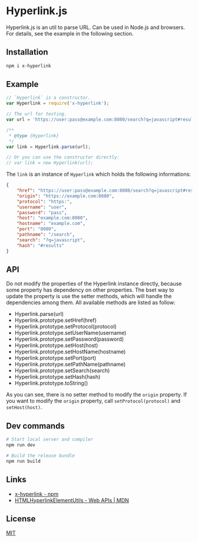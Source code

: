 # Hyperlink.js

Hyperlink.js is an util to parse URL. Can be used in Node.js and browsers. For details, see the
example in the following section.

## Installation

```sh
npm i x-hyperlink
```

## Example

```js
// `Hyperlink` is a constructor.
var Hyperlink = require('x-hyperlink');

// The url for testing.
var url = 'https://user:pass@example.com:8080/search?q=javascript#results';

/**
 * @type {Hyperlink}
 */
var link = Hyperlink.parse(url);

// Or you can use the constructor directly:
// var link = new Hyperlink(url);
```

The `link` is an instance of `Hyperlink` which holds the following informations:

```json
{
    "href": "https://user:pass@example.com:8080/search?q=javascript#results",
    "origin": "https://example.com:8080",
    "protocol": "https:",
    "username": "user",
    "password": "pass",
    "host": "example.com:8080",
    "hostname": "example.com",
    "port": "8080",
    "pathname": "/search",
    "search": "?q=javascript",
    "hash": "#results"
}
```

## API

Do not modify the properties of the Hyperlink instance directly, because some property has dependency
on other properties. The bset way to update the property is use the setter methods, which will handle
the dependencies among them. All available methods are listed as follow:

* Hyperlink.parse(url)
* Hyperlink.prototype.setHref(href)
* Hyperlink.prototype.setProtocol(protocol)
* Hyperlink.prototype.setUserName(username)
* Hyperlink.prototype.setPassword(password)
* Hyperlink.prototype.setHost(host)
* Hyperlink.prototype.setHostName(hostname)
* Hyperlink.prototype.setPort(port)
* Hyperlink.prototype.setPathName(pathname)
* Hyperlink.prototype.setSearch(search)
* Hyperlink.prototype.setHash(hash)
* Hyperlink.prototype.toString()

As you can see, there is no setter method to modify the `origin` property. If you want to modify the
`origin` property, call `setProtocol(protocol)` and `setHost(host)`.

## Dev commands

```sh
# Start local server and compiler
npm run dev

# Build the release bundle
npm run build
```

## Links

* [x-hyperlink - npm](https://www.npmjs.com/package/x-hyperlink)
* [HTMLHyperlinkElementUtils - Web APIs | MDN](https://developer.mozilla.org/en-US/docs/Web/API/HTMLHyperlinkElementUtils)

## License

[MIT](./LICENSE "MIT")
